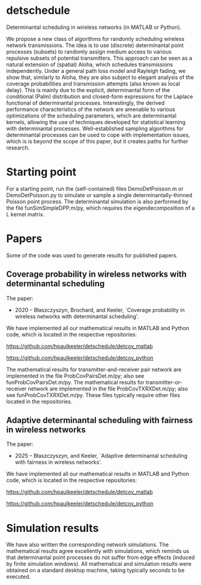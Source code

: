 # detschedule
Determinantal scheduling in wireless networks (in MATLAB or Python).

We propose a new class of algorithms for randomly scheduling wireless network transmissions. The idea is to use (discrete) determinantal point processes (subsets) to randomly assign medium access to  various repulsive subsets of potential transmitters. This approach can be seen as a  natural  extension of (spatial) Aloha, which schedules transmissions independently. Under a general path loss model and Rayleigh fading, we show that, similarly to Aloha, they are also subject to elegant analysis of the coverage probabilities and transmission attempts (also known as local delay). This is mainly due to the explicit, determinantal form of the conditional (Palm) distribution and closed-form  expressions for the Laplace functional of determinantal processes. Interestingly, the derived performance characteristics of the network are amenable to various optimizations of the scheduling parameters, which are determinantal kernels, allowing the use of techniques developed for statistical  learning with determinantal processes. Well-established sampling algorithms for determinantal processes can be used to cope with implementation issues, which is is beyond the scope of this paper, but it creates paths for further research.

# Starting point
For a starting point, run the (self-contained) files DemoDetPoisson.m or DemoDetPoisson.py to simulate or sample a single determinantally-thinned Poisson point process. The determinantal simulation is also performed by the file funSimSimpleDPP.m/py, which requires the eigendecomposition of a L kernel matrix.

# Papers
Some of the code  was used to generate results for published papers.

## Coverage probability in wireless networks with determinantal scheduling

The paper:

* 2020 – Błaszczyszyn, Brochard, and Keeler, `Coverage probability in wireless networks with determinantal scheduling'.

We have implemented all our mathematical results in MATLAB and Python code, which is located in  the respective repositories:

https://github.com/hpaulkeeler/detschedule/detcov_matlab

https://github.com/hpaulkeeler/detschedule/detcov_python

The mathematical results for transmitter-and-receiver pair network are implemented in the file ProbCovPairsDet.m/py; also see funProbCovPairsDet.m/py. The  mathematical results for transmitter-or-receiver network are implemented in the file ProbCovTXRXDet.m/py; also see funProbCovTXRXDet.m/py. These files typically require other files located in the repositories. 

## Adaptive determinantal scheduling with fairness in wireless networks

The paper:

* 2025 – Błaszczyszyn, and Keeler, `Adaptive determinantal scheduling with fairness in wireless networks'.

We have implemented all our mathematical results in MATLAB and Python code, which is located in  the respective repositories:

https://github.com/hpaulkeeler/detschedule/detcov_matlab

https://github.com/hpaulkeeler/detschedule/detcov_python


# Simulation results
We have also written the corresponding network simulations. The mathematical results agree excellently with simulations, which reminds us that determinantal point processes do not suffer from edge effects (induced by finite simulation windows). All mathematical and simulation results were obtained on a standard desktop machine, taking typically seconds to be executed. 


